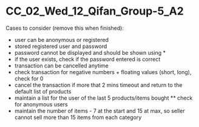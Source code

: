 # CC_02_Wed_12_Qifan_Group-5_A2

Cases to consider (remove this when finished):
- user can be anonymous or registered
- stored registered user and password
- password cannot be displayed and should be shown using *
- if the user exists, check if the password entered is correct
- transaction can be cancelled anytime
- check transaction for negative numbers + floating values (short, long), check for 0
- cancel the transaction if more that 2 mins timeout and return to the default list of products
- maintain a list for the user of the last 5 products/items bought ** check for anonymous users
- maintain the number of items - 7 at the start and 15 at max, so seller cannot sell more than 15 items from each category
